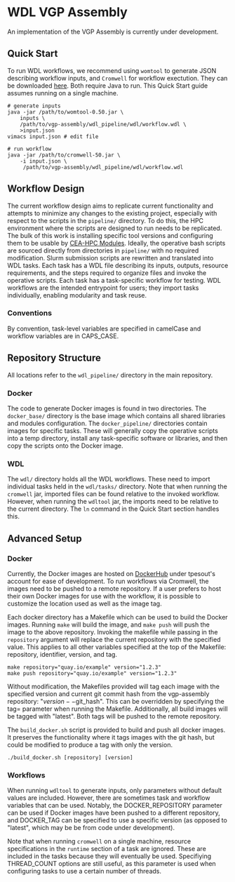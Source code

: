 # WDL VGP Assembly

An implementation of the VGP Assembly is currently under development.

## Quick Start

To run WDL workflows, we recommend using `womtool`
to generate JSON describing workflow inputs, and 
`Cromwell` for workflow exectution.  They can be downloaded
[here](https://github.com/broadinstitute/cromwell/releases).
Both require Java to run.  This Quick Start
guide assumes running on a single machine.

```
# generate inputs
java -jar /path/to/womtool-0.50.jar \
    inputs \
    /path/to/vgp-assembly/wdl_pipeline/wdl/workflow.wdl \
    >input.json
vimacs input.json # edit file

# run workflow
java -jar /path/to/cromwell-50.jar \
    -i input.json \
     /path/to/vgp-assembly/wdl_pipeline/wdl/workflow.wdl
```

## Workflow Design

The current workflow design aims to replicate current functionality and
attempts to minimize any changes to the 
existing project, especially with respect to the scripts in the 
`pipeline/` directory.  To do this, the HPC environment
where the scripts are designed to run needs to be replicated. 
The bulk of this work is
installing specific tool versions and configuring them to be usable by
[CEA-HPC Modules](https://github.com/cea-hpc/modules).  Ideally, 
the operative bash scripts are sourced directly from directories in 
`pipeline/` with no required modification.
Slurm submission scripts are rewritten and translated into WDL tasks. 
Each task has a WDL file describing its inputs, outputs, resource 
requirements, and the steps required to organize files and invoke the 
operative scripts.  Each task has a task-specific workflow for testing. 
WDL workflows are the intended entrypoint for users; they import tasks 
individually, enabling modularity and task reuse.

### Conventions

By convention, task-level variables are specified in camelCase and 
workflow variables are in CAPS_CASE.


## Repository Structure

All locations refer to the `wdl_pipeline/` directory in the main repository.

### Docker

The code to generate Docker images is found in two directories.
The `docker_base/` directory is the base image which contains all shared 
libraries and modules configuration.  The `docker_pipeline/` directories
contain images for specific tasks.  These will generally copy the 
operative scripts into a temp directory, install any task-specific
software or libraries, and then copy the scripts onto the Docker image. 

### WDL

The `wdl/` directory holds all the WDL workflows.  These need to import 
individual tasks held in the `wdl/tasks/` directory.  Note that when
running the `cromwell` jar, imported files can be found relative to the
invoked workflow.  However, when running the `wdltool` jar, the imports
need to be relative to the current directory.  The `ln` command in the
Quick Start section handles this.


## Advanced Setup

### Docker

Currently, the Docker images are hosted on 
[DockerHub](https://hub.docker.com/u/tpesout) under tpesout's account
for ease of development.  To run workflows via Cromwell, the images 
need to be pushed to a remote repository.  If a user prefers to host
their own Docker images for use with the workflow, it is possible to
customize the location used as well as the image tag.  

Each docker directory has a Makefile which can be used to build the 
Docker images.  Running `make` will build the image, and `make push`
will push the image to the above repository.  Invoking the makefile 
while passing in the `repository` argument will replace the current 
repository with the specified value.  This applies to all other variables 
specified at the top of the Makefile: repository, identifier, version, 
and tag.  

```
make repository="quay.io/example" version="1.2.3"
make push repository="quay.io/example" version="1.2.3"
```

Without modification, the Makefiles provided will tag each image with
the specified version and current git commit hash from the 
vgp-assembly repository: "$version--$git_hash".  This can be overridden
by specifying the tag= parameter when running the Makefile.
Additionally, all build images will be tagged with "latest". 
Both tags will be pushed to the remote repository.

The `build_docker.sh` script is provided to build and push all docker
images.  It preserves the functionality where it tags images with the
git hash, but could be modified to produce a tag with only the version.

```
./build_docker.sh [repository] [version]
```

### Workflows

When running `wdltool` to generate inputs, only parameters without 
default values are included.  However, there are sometimes task and 
workflow variables that can be used.  Notably, the DOCKER_REPOSITORY
parameter can be used if Docker images have been pushed to a different
repository, and DOCKER_TAG can be specified to use a specific version
(as opposed to "latest", which may be be from code under development).

Note that when running `cromwell` on a single machine, resource 
specifications in the `runtime` section of a task are ignored.  These
are included in the tasks because they will eventually be used. 
Specifiying THREAD_COUNT options are still useful, as this parameter
is used when configuring tasks to use a certain number of threads.
